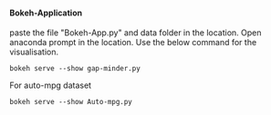 #### Bokeh-Application

paste the file "Bokeh-App.py" and data folder in the location. Open anaconda prompt in the location. Use the below command for the visualisation.

```
bokeh serve --show gap-minder.py
```

For auto-mpg dataset

```
bokeh serve --show Auto-mpg.py
```